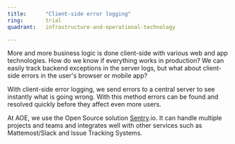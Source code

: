 ```yaml
---
title:      "Client-side error logging"
ring:       trial
quadrant:   infrastructure-and-operational-technology

---
```


More and more business logic is done client-side with various web and app technologies. How do we know if everything works in production? We can easily track backend exceptions in the server logs, but what about client-side errors in the user's browser or mobile app?

With client-side error logging, we send errors to a central server to see instantly what is going wrong. With this method errors can be found and resolved quickly before they affect even more users.

At AOE, we use the Open Source solution [Sentry](https://sentry.io/welcome/).io. It can handle multiple projects and teams and integrates well with other services such as Mattemost/Slack and Issue Tracking Systems.
